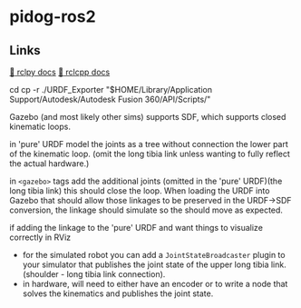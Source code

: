 # pidog-ros2

## Links
[:green_book: rclpy docs](https://docs.ros2.org/latest/api/rclpy/index.html)
[:blue_book: rclcpp docs](https://docs.ros2.org/latest/api/rclcpp/index.html)

cd <path to fusion2urdf>
cp -r ./URDF_Exporter "$HOME/Library/Application Support/Autodesk/Autodesk Fusion 360/API/Scripts/"

Gazebo (and most likely other sims) supports SDF, which supports closed kinematic loops.

in 'pure' URDF model the joints as a tree without connection the lower part of the kinematic loop. (omit the long tibia link unless wanting to fully reflect the actual hardware.)

in `<gazebo>` tags add the additional joints (omitted in the 'pure' URDF)(the long tibia link) this should close the loop. When loading the URDF into Gazebo that should allow those linkages to be preserved in the URDF->SDF conversion, the linkage should simulate so the should move as expected.

if adding the linkage to the 'pure' URDF and want things to visualize correctly in RViz
- for the simulated robot you can add a `JointStateBroadcaster` plugin to your simulator that publishes the joint state of the upper long tibia link. (shoulder - long tibia link connection).
- in hardware, will need to either have an encoder or to write a node that solves the kinematics and publishes the joint state.

